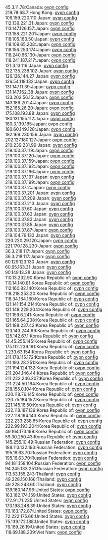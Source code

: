 45.3.11.78:Canada: [ovpn config](vpn/45_3_11_78.ovpn)  
219.78.68.7:Hong Kong: [ovpn config](vpn/219_78_68_7.ovpn)  
106.159.220.110:Japan: [ovpn config](vpn/106_159_220_110.ovpn)  
112.139.221.31:Japan: [ovpn config](vpn/112_139_221_31.ovpn)  
113.147.126.157:Japan: [ovpn config](vpn/113_147_126_157.ovpn)  
113.158.221.201:Japan: [ovpn config](vpn/113_158_221_201.ovpn)  
118.105.163.50:Japan: [ovpn config](vpn/118_105_163_50.ovpn)  
118.109.65.208:Japan: [ovpn config](vpn/118_109_65_208.ovpn)  
118.156.253.174:Japan: [ovpn config](vpn/118_156_253_174.ovpn)  
118.240.66.130:Japan: [ovpn config](vpn/118_240_66_130.ovpn)  
118.241.187.217:Japan: [ovpn config](vpn/118_241_187_217.ovpn)  
121.3.13.116:Japan: [ovpn config](vpn/121_3_13_116.ovpn)  
122.135.238.102:Japan: [ovpn config](vpn/122_135_238_102.ovpn)  
126.126.144.27:Japan: [ovpn config](vpn/126_126_144_27.ovpn)  
126.54.118.132:Japan: [ovpn config](vpn/126_54_118_132.ovpn)  
131.147.11.39:Japan: [ovpn config](vpn/131_147_11_39.ovpn)  
131.147.162.38:Japan: [ovpn config](vpn/131_147_162_38.ovpn)  
133.202.56.15:Japan: [ovpn config](vpn/133_202_56_15.ovpn)  
143.189.201.4:Japan: [ovpn config](vpn/143_189_201_4.ovpn)  
152.165.26.20:Japan: [ovpn config](vpn/152_165_26_20.ovpn)  
175.108.193.88:Japan: [ovpn config](vpn/175_108_193_88.ovpn)  
180.131.155.112:Japan: [ovpn config](vpn/180_131_155_112.ovpn)  
180.3.139.185:Japan: [ovpn config](vpn/180_3_139_185.ovpn)  
180.60.149.128:Japan: [ovpn config](vpn/180_60_149_128.ovpn)  
182.169.230.156:Japan: [ovpn config](vpn/182_169_230_156.ovpn)  
202.127.180.127:Japan: [ovpn config](vpn/202_127_180_127.ovpn)  
210.239.231.99:Japan: [ovpn config](vpn/210_239_231_99.ovpn)  
219.100.37.119:Japan: [ovpn config](vpn/219_100_37_119.ovpn)  
219.100.37.120:Japan: [ovpn config](vpn/219_100_37_120.ovpn)  
219.100.37.159:Japan: [ovpn config](vpn/219_100_37_159.ovpn)  
219.100.37.192:Japan: [ovpn config](vpn/219_100_37_192.ovpn)  
219.100.37.196:Japan: [ovpn config](vpn/219_100_37_196.ovpn)  
219.100.37.197:Japan: [ovpn config](vpn/219_100_37_197.ovpn)  
219.100.37.199:Japan: [ovpn config](vpn/219_100_37_199.ovpn)  
219.100.37.2:Japan: [ovpn config](vpn/219_100_37_2.ovpn)  
219.100.37.201:Japan: [ovpn config](vpn/219_100_37_201.ovpn)  
219.100.37.209:Japan: [ovpn config](vpn/219_100_37_209.ovpn)  
219.100.37.213:Japan: [ovpn config](vpn/219_100_37_213.ovpn)  
219.100.37.60:Japan: [ovpn config](vpn/219_100_37_60.ovpn)  
219.100.37.63:Japan: [ovpn config](vpn/219_100_37_63.ovpn)  
219.100.37.83:Japan: [ovpn config](vpn/219_100_37_83.ovpn)  
219.100.37.85:Japan: [ovpn config](vpn/219_100_37_85.ovpn)  
219.100.37.87:Japan: [ovpn config](vpn/219_100_37_87.ovpn)  
219.104.79.133:Japan: [ovpn config](vpn/219_104_79_133.ovpn)  
220.220.29.120:Japan: [ovpn config](vpn/220_220_29_120.ovpn)  
221.170.128.230:Japan: [ovpn config](vpn/221_170_128_230.ovpn)  
36.3.218.117:Japan: [ovpn config](vpn/36_3_218_117.ovpn)  
36.3.218.117:Japan: [ovpn config](vpn/36_3_218_117.ovpn)  
60.129.123.130:Japan: [ovpn config](vpn/60_129_123_130.ovpn)  
60.65.163.31:Japan: [ovpn config](vpn/60_65_163_31.ovpn)  
90.149.13.28:Japan: [ovpn config](vpn/90_149_13_28.ovpn)  
110.13.232.90:Korea Republic of: [ovpn config](vpn/110_13_232_90.ovpn)  
110.14.140.81:Korea Republic of: [ovpn config](vpn/110_14_140_81.ovpn)  
112.160.82.140:Korea Republic of: [ovpn config](vpn/112_160_82_140.ovpn)  
118.218.253.20:Korea Republic of: [ovpn config](vpn/118_218_253_20.ovpn)  
118.34.164.160:Korea Republic of: [ovpn config](vpn/118_34_164_160.ovpn)  
121.141.154.214:Korea Republic of: [ovpn config](vpn/121_141_154_214.ovpn)  
121.148.229.204:Korea Republic of: [ovpn config](vpn/121_148_229_204.ovpn)  
121.159.6.241:Korea Republic of: [ovpn config](vpn/121_159_6_241.ovpn)  
121.165.64.238:Korea Republic of: [ovpn config](vpn/121_165_64_238.ovpn)  
121.188.237.42:Korea Republic of: [ovpn config](vpn/121_188_237_42.ovpn)  
123.143.244.99:Korea Republic of: [ovpn config](vpn/123_143_244_99.ovpn)  
125.142.67.1:Korea Republic of: [ovpn config](vpn/125_142_67_1.ovpn)  
14.45.255.145:Korea Republic of: [ovpn config](vpn/14_45_255_145.ovpn)  
175.112.239.191:Korea Republic of: [ovpn config](vpn/175_112_239_191.ovpn)  
1.233.63.154:Korea Republic of: [ovpn config](vpn/1_233_63_154.ovpn)  
211.178.115.172:Korea Republic of: [ovpn config](vpn/211_178_115_172.ovpn)  
211.193.28.251:Korea Republic of: [ovpn config](vpn/211_193_28_251.ovpn)  
211.194.124.132:Korea Republic of: [ovpn config](vpn/211_194_124_132.ovpn)  
211.204.146.44:Korea Republic of: [ovpn config](vpn/211_204_146_44.ovpn)  
211.222.246.207:Korea Republic of: [ovpn config](vpn/211_222_246_207.ovpn)  
211.224.50.164:Korea Republic of: [ovpn config](vpn/211_224_50_164.ovpn)  
218.155.0.104:Korea Republic of: [ovpn config](vpn/218_155_0_104.ovpn)  
220.118.76.145:Korea Republic of: [ovpn config](vpn/220_118_76_145.ovpn)  
220.75.184.152:Korea Republic of: [ovpn config](vpn/220_75_184_152.ovpn)  
221.145.16.50:Korea Republic of: [ovpn config](vpn/221_145_16_50.ovpn)  
222.118.187.139:Korea Republic of: [ovpn config](vpn/222_118_187_139.ovpn)  
222.118.194.143:Korea Republic of: [ovpn config](vpn/222_118_194_143.ovpn)  
222.233.238.65:Korea Republic of: [ovpn config](vpn/222_233_238_65.ovpn)  
222.99.193.204:Korea Republic of: [ovpn config](vpn/222_99_193_204.ovpn)  
49.164.173.199:Korea Republic of: [ovpn config](vpn/49_164_173_199.ovpn)  
59.30.250.43:Korea Republic of: [ovpn config](vpn/59_30_250_43.ovpn)  
145.255.10.49:Russian Federation: [ovpn config](vpn/145_255_10_49.ovpn)  
188.113.132.193:Russian Federation: [ovpn config](vpn/188_113_132_193.ovpn)  
195.16.63.70:Russian Federation: [ovpn config](vpn/195_16_63_70.ovpn)  
195.16.63.70:Russian Federation: [ovpn config](vpn/195_16_63_70.ovpn)  
94.181.158.104:Russian Federation: [ovpn config](vpn/94_181_158_104.ovpn)  
94.245.133.251:Russian Federation: [ovpn config](vpn/94_245_133_251.ovpn)  
113.53.155.243:Thailand: [ovpn config](vpn/113_53_155_243.ovpn)  
49.228.150.166:Thailand: [ovpn config](vpn/49_228_150_166.ovpn)  
49.228.243.60:Thailand: [ovpn config](vpn/49_228_243_60.ovpn)  
139.180.147.96:United States: [ovpn config](vpn/139_180_147_96.ovpn)  
163.182.174.159:United States: [ovpn config](vpn/163_182_174_159.ovpn)  
172.91.71.235:United States: [ovpn config](vpn/172_91_71_235.ovpn)  
173.198.248.39:United States: [ovpn config](vpn/173_198_248_39.ovpn)  
70.163.172.87:United States: [ovpn config](vpn/70_163_172_87.ovpn)  
72.222.175.66:United States: [ovpn config](vpn/72_222_175_66.ovpn)  
75.139.172.188:United States: [ovpn config](vpn/75_139_172_188.ovpn)  
76.169.26.19:United States: [ovpn config](vpn/76_169_26_19.ovpn)  
118.69.188.239:Viet Nam: [ovpn config](vpn/118_69_188_239.ovpn)  
